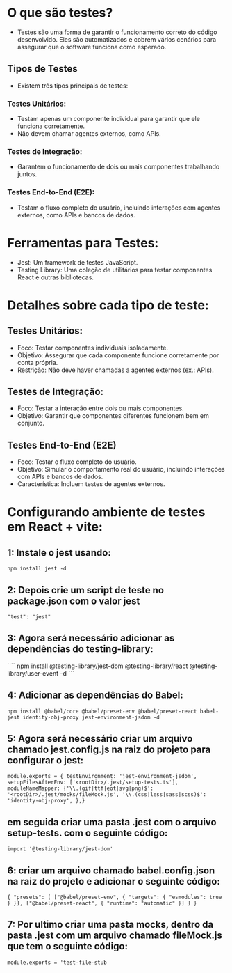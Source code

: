 # O que são testes?
* Testes são uma forma de garantir o funcionamento correto do código desenvolvido. Eles são automatizados e cobrem vários cenários para assegurar que o software funciona como esperado.

## Tipos de Testes
* Existem três tipos principais de testes:

### Testes Unitários:

* Testam apenas um componente individual para garantir que ele funciona corretamente.
* Não devem chamar agentes externos, como APIs.

### Testes de Integração:

* Garantem o funcionamento de dois ou mais componentes trabalhando juntos.

### Testes End-to-End (E2E):

* Testam o fluxo completo do usuário, incluindo interações com agentes externos, como APIs e bancos de dados.

# Ferramentas para Testes:

* Jest: Um framework de testes JavaScript.
* Testing Library: Uma coleção de utilitários para testar componentes React e outras bibliotecas.

# Detalhes sobre cada tipo de teste:

## Testes Unitários:

* Foco: Testar componentes individuais isoladamente.
* Objetivo: Assegurar que cada componente funcione corretamente por conta própria.
* Restrição: Não deve haver chamadas a agentes externos (ex.: APIs).

## Testes de Integração:

* Foco: Testar a interação entre dois ou mais componentes.
* Objetivo: Garantir que componentes diferentes funcionem bem em conjunto.

## Testes End-to-End (E2E)
* Foco: Testar o fluxo completo do usuário.
* Objetivo: Simular o comportamento real do usuário, incluindo interações com APIs e bancos de dados.
* Característica: Incluem testes de agentes externos.


# Configurando ambiente de testes em React + vite:

## 1: Instale o jest usando: 
``` npm install jest -d ```

## 2: Depois crie um script de teste no package.json com o valor jest
``` "test": "jest" ```

## 3: Agora será necessário adicionar as dependências do testing-library:
```` npm install  @testing-library/jest-dom @testing-library/react @testing-library/user-event -d ```

## 4: Adicionar as dependências do Babel:
``` npm install @babel/core @babel/preset-env @babel/preset-react babel-jest identity-obj-proxy jest-environment-jsdom -d ```

## 5: Agora será necessário criar um arquivo chamado jest.config.js na raiz do projeto para configurar o jest:
``` module.exports = { testEnvironment: 'jest-environment-jsdom', setupFilesAfterEnv: ['<rootDir>/.jest/setup-tests.ts'], moduleNameMapper: {'\\.(gif|ttf|eot|svg|png)$': '<rootDir>/.jest/mocks/fileMock.js', '\\.(css|less|sass|scss)$': 'identity-obj-proxy', },} ```

## em seguida criar uma pasta .jest com o arquivo setup-tests. com o seguinte código:
``` import '@testing-library/jest-dom' ```

## 6: criar um arquivo chamado babel.config.json na raiz do projeto e adicionar o seguinte código:

``` { "presets": [ ["@babel/preset-env", { "targets": { "esmodules": true } }], ["@babel/preset-react", { "runtime": "automatic" }] ] } ```

## 7: Por ultimo criar uma pasta mocks, dentro da pasta .jest com um arquivo chamado fileMock.js que tem o seguinte código:

``` module.exports = 'test-file-stub ```
